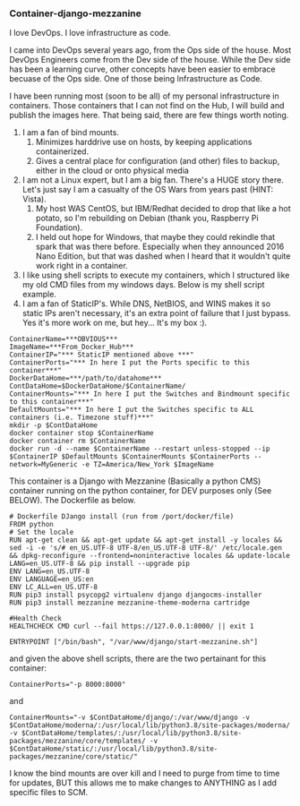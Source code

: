 ### Container-django-mezzanine ###

I love DevOps. I love infrastructure as code. 

I came into DevOps several years ago, from the Ops side of the house. Most DevOps Engineers come from the Dev side of the house. While the Dev side has been a learning curve, other concepts have been easier to embrace becuase of the Ops side. One of those being Infrastructure as Code.

I have been running most (soon to be all) of my personal infrastructure in containers. Those containers that I can not find on the Hub, I will build and publish the images here. That being said, there are few things worth noting.

1. I am a fan of bind mounts.
	1. Minimizes harddrive use on hosts, by keeping applications containerized.
	2. Gives a central place for configuration (and other) files to backup, either in the cloud or onto physical media
2. I am not a Linux expert, but I am a big fan. There's a HUGE story there. Let's just say I am a casualty of the OS Wars from years past (HINT: Vista).
	1. My host WAS CentOS, but IBM/Redhat decided to drop that like a hot potato, so I'm rebuilding on Debian (thank you, Raspberry Pi Foundation).
	2. I held out hope for Windows, that maybe they could rekindle that spark that was there before. Especially when they announced 2016 Nano Edition, but that was dashed when I heard that it wouldn't quite work right in a container.
3. I like using shell scripts to execute my containers, which I structured like my old CMD files from my windows days. Below is my shell script example.
4. I am a fan of StaticIP's. While DNS, NetBIOS, and WINS makes it so static IPs aren't necessary, it's an extra point of failure that I just bypass. Yes it's more work on me, but hey... It's my box :).
```
ContainerName=***OBVIOUS***
ImageName=***From_Docker_Hub***
ContainerIP="*** StaticIP mentioned above ***"
ContainerPorts="*** In here I put the Ports specific to this container***"
DockerDataHome=***/path/to/datahome***
ContDataHome=$DockerDataHome/$ContainerName/
ContainerMounts="*** In here I put the Switches and Bindmount specific to this container***"
DefaultMounts="*** In here I put the Switches specific to ALL containers (i.e. Timezone stuff)***"
mkdir -p $ContDataHome
docker container stop $ContainerName
docker container rm $ContainerName
docker run -d --name $ContainerName --restart unless-stopped --ip $ContainerIP $DefaultMounts $ContainerMounts $ContainerPorts --network=MyGeneric -e TZ=America/New_York $ImageName
```


This container is a Django with Mezzanine (Basically a python CMS) container running on the python container, for DEV purposes only (See BELOW). The Dockerfile as below.
```
# Dockerfile DJango install (run from /port/docker/file)
FROM python
# Set the locale
RUN apt-get clean && apt-get update && apt-get install -y locales && sed -i -e 's/# en_US.UTF-8 UTF-8/en_US.UTF-8 UTF-8/' /etc/locale.gen && dpkg-reconfigure --frontend=noninteractive locales && update-locale LANG=en_US.UTF-8 && pip install --upgrade pip
ENV LANG=en_US.UTF-8  
ENV LANGUAGE=en_US:en  
ENV LC_ALL=en_US.UTF-8  
RUN pip3 install psycopg2 virtualenv django djangocms-installer 
RUN pip3 install mezzanine mezzanine-theme-moderna cartridge

#Health Check
HEALTHCHECK CMD curl --fail https://127.0.0.1:8000/ || exit 1
 
ENTRYPOINT ["/bin/bash", "/var/www/django/start-mezzanine.sh"]
```

and given the above shell scripts, there are the two pertainant for this container:
```
ContainerPorts="-p 8000:8000"
```
and 
```
ContainerMounts="-v $ContDataHome/django/:/var/www/django -v $ContDataHome/moderna/:/usr/local/lib/python3.8/site-packages/moderna/ -v $ContDataHome/templates/:/usr/local/lib/python3.8/site-packages/mezzanine/core/templates/ -v $ContDataHome/static/:/usr/local/lib/python3.8/site-packages/mezzanine/core/static/"
```

I know the bind mounts are over kill and I need to purge from time to time for updates, BUT this allows me to make changes to ANYTHING as I add specific files to SCM.
